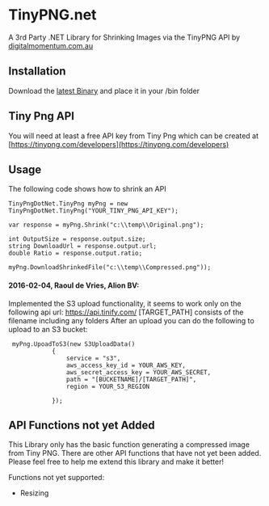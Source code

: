 # TinyPNG.net
A 3rd Party .NET Library for Shrinking Images via the TinyPNG API by [digitalmomentum.com.au](http://digitalmomentum.com.au)

## Installation

Download the [latest Binary](https://github.com/dinc5150/TinyPNG.net/blob/master/TinyPng.Net%20Latest%20Binaries.zip) and place it in your /bin folder

## Tiny Png API
You will need at least a free API key from Tiny Png which can be created at [https://tinypng.com/developers](https://tinypng.com/developers)

## Usage
The following code shows how to shrink an API

```
TinyPngDotNet.TinyPng myPng = new TinyPngDotNet.TinyPng("YOUR_TINY_PNG_API_KEY");
        
var response = myPng.Shrink("c:\\temp\\Original.png");

int OutputSize = response.output.size;
string DownloadUrl = response.output.url;
double Ratio = response.output.ratio;

myPng.DownloadShrinkedFile("c:\\temp\\Compressed.png"));
```

#### 2016-02-04, Raoul de Vries, Alion BV:
Implemented the S3 upload functionality, it seems to work only on the following api url: https://api.tinify.com/
[TARGET_PATH] consists of the filename including any folders
After an upload you can do the following to upload to an S3 bucket:
```
 myPng.UpoadToS3(new S3UploadData()
            {
                service = "s3",
                aws_access_key_id = YOUR_AWS_KEY,
                aws_secret_access_key = YOUR_AWS_SECRET,
                path = "[BUCKETNAME]/[TARGET_PATH]",
                region = YOUR_S3_REGION

            });
```

## API Functions not yet Added
This Library only has the basic function generating a compressed image from Tiny PNG. 
There are other API functions that have not yet been added. Please feel free to help me extend this library and make it better!



Functions not yet supported:
- Resizing 